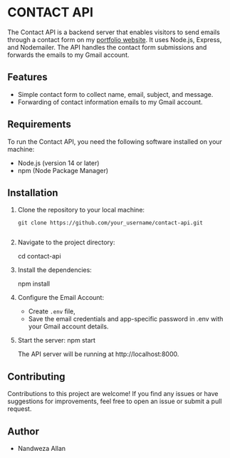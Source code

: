# CONTACT API

The Contact API is a backend server that enables visitors to send emails through a contact form on my [portfolio website](https://nandweza.github.io/allan/). It uses Node.js, Express, and Nodemailer. The API handles the contact form submissions and forwards the emails to my Gmail account.

## Features

- Simple contact form to collect name, email, subject, and message.
- Forwarding of contact information emails to my Gmail account.

## Requirements

To run the Contact API, you need the following software installed on your machine:

- Node.js (version 14 or later)
- npm (Node Package Manager)

## Installation

1. Clone the repository to your local machine:
    ```
    git clone https://github.com/your_username/contact-api.git


2. Navigate to the project directory:

    cd contact-api

3. Install the dependencies:

    npm install

4. Configure the Email Account:

    + Create `.env` file,
    + Save the email credentials and app-specific password in .env with your Gmail account details.

5. Start the server:
    npm start

    The API server will be running at http://localhost:8000.

## Contributing

Contributions to this project are welcome! If you find any issues or have suggestions for improvements, feel free to open an issue or submit a pull request.

## Author
+ Nandweza Allan 
